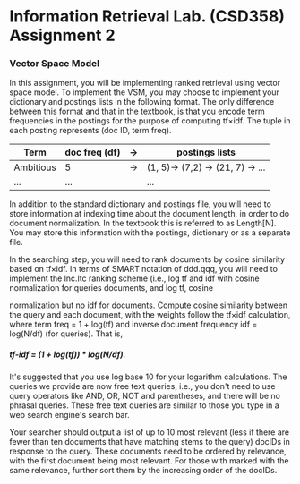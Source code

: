 # **Information Retrieval Lab. (CSD358) Assignment 2**

### **Vector Space Model**

In this assignment, you will be implementing ranked retrieval using vector space model. To implement the VSM, you may choose to implement your dictionary and postings lists in the following format. The only difference between this format and that in the textbook, is that you encode term frequencies in the postings for the purpose of computing tf×idf. The tuple in each posting represents (doc ID, term freq).

| Term      | doc freq (df) | → | postings lists                   |
| --------- | ------------- | -- | -------------------------------- |
| Ambitious | 5             | → | (1, 5)→ (7,2) → (21, 7) → ... |
| ...       | ...           |    | ...                              |

In addition to the standard dictionary and postings file, you will need to store information at indexing time about the document length, in order to do document normalization. In the textbook this is referred to as Length[N]. You may store this information with the postings, dictionary or as a separate file.

In the searching step, you will need to rank documents by cosine similarity based on tf×idf. In terms of SMART notation of ddd.qqq, you will need to implement the lnc.ltc ranking scheme (i.e.,  log  tf  and  idf  with  cosine  normalization  for  queries  documents,  and  log  tf,  cosine

normalization but no idf for documents. Compute cosine similarity between the query and each document, with the weights follow the tf×idf calculation, where term freq = 1 + log(tf) and inverse document frequency idf = log(N/df) (for queries). That is,

##### tf-idf = (1 + log(tf)) \* log(N/df).

It's suggested that you use log base 10 for your logarithm calculations. The queries we provide are now free text queries, i.e., you don't need to use query operators like AND, OR, NOT and parentheses, and there will be no phrasal queries. These free text queries are similar to those you type in a web search engine's search bar.

Your searcher should output a list of up to 10 most relevant (less if there are fewer than ten documents that have matching stems to the query) docIDs in response to the query. These documents need to be ordered by relevance, with the first document being most relevant. For those with marked with the same relevance, further sort them by the increasing order of the docIDs.
